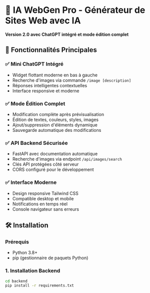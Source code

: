 # 🚀 IA WebGen Pro - Générateur de Sites Web avec IA   

**Version 2.0 avec ChatGPT intégré et mode édition complet**

## 🎯 Fonctionnalités Principales

### ✅ **Mini ChatGPT Intégré**
- Widget flottant moderne en bas à gauche
- Recherche d'images via commande `/image [description]`
- Réponses intelligentes contextuelles
- Interface responsive et moderne

### ✅ **Mode Édition Complet**
- Modification complète après prévisualisation
- Édition de textes, couleurs, styles, images
- Ajout/suppression d'éléments dynamique
- Sauvegarde automatique des modifications

### ✅ **API Backend Sécurisée**
- FastAPI avec documentation automatique
- Recherche d'images via endpoint `/api/images/search`
- Clés API protégées côté serveur
- CORS configuré pour le développement

### ✅ **Interface Moderne**
- Design responsive Tailwind CSS
- Compatible desktop et mobile
- Notifications en temps réel
- Console navigateur sans erreurs

## 🛠️ Installation

### Prérequis
- Python 3.8+
- pip (gestionnaire de paquets Python)

### 1. Installation Backend
```bash
cd backend
pip install -r requirements.txt
